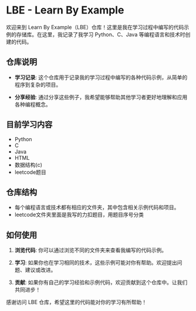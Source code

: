 # LBE - Learn By Example

欢迎来到 Learn By Example（LBE）仓库！这里是我在学习过程中编写的代码示例的存储库。在这里，我记录了我学习 Python、C、Java 等编程语言和技术时创建的代码。


## 仓库说明

- **学习记录**: 这个仓库用于记录我的学习过程中编写的各种代码示例，从简单的程序到复杂的项目。

- **分享经验**: 通过分享这些例子，我希望能够帮助其他学习者更好地理解和应用各种编程概念。

## 目前学习内容

- Python
- C
- Java
- HTML
- 数据结构(c)
- leetcode题目

## 仓库结构

- 每个编程语言或技术都有相应的文件夹，其中包含相关示例代码和项目。
- leetcode文件夹里面是我写的力扣题目，用题目序号分类

## 如何使用

1. **浏览代码**: 你可以通过浏览不同的文件夹来查看我编写的代码示例。

2. **学习**: 如果你也在学习相同的技术，这些示例可能对你有帮助。欢迎提出问题、建议或改进。

3. **贡献**: 如果你有自己的学习经验和示例代码，欢迎贡献到这个仓库中。让我们共同进步！

感谢访问 LBE 仓库，希望这里的代码能对你的学习有所帮助！
